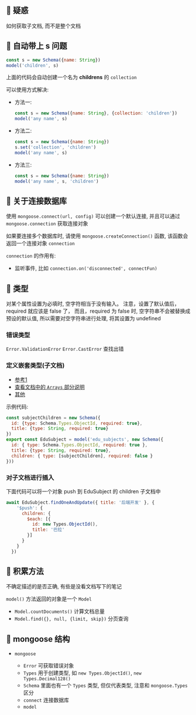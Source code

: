 ## 🍕 疑惑

如何获取子文档, 而不是整个文档

## 🍕 自动带上 s 问题

```js
const s = new Schema({name: String})
model('children', s)
```
上面的代码会自动创建一个名为 **childrens** 的 `collection`

可以使用方式解决:

- 方法一:

  ```js
  const s = new Schema({name: String}, {collection: 'children'})
  model('any name', s)
  ```

- 方法二:

  ```js
  const s = new Schema({name: String})
  s.set('collection', 'children')
  model('any name', s)
  ```

- 方法三:

  ```js
  const s = new Schema({name: String})
  model('any name', s, 'children')
  ```


## 🍕 关于连接数据库

使用 `mongoose.connect(url, config)` 可以创建一个默认连接,
并且可以通过 `mongoose.connection` 获取连接对象

如果要连接多个数据库时, 请使用 `mongoose.createConnection()` 函数,
该函数会返回一个连接对象 `connection`

`connection` 的作用有:

- 监听事件, 比如 `connection.on('disconnected', connectFun)`

## 🍕 类型

对某个属性设置为必填时, 空字符相当于没有输入。
注意，设置了默认值后，required 就应该是 false 了，
而且，required 为 false 时, 空字符串不会被替换成预设的默认值, 所以需要对空字符串进行处理, 将其设置为 undefined

### 错误类型

`Error.ValidationError`
`Error.CastError` 查找出错

### 定义嵌套类型(子文档)

- [参考1](https://segmentfault.com/q/1010000004326563)
- [查看文档中的 `Arrays` 部分说明](https://mongoosejs.com/docs/schematypes.html#usage-notes)
- [其他](https://runebook.dev/zh-CN/docs/mongoose/subdocs)

示例代码:

```js
const subjectChildren = new Schema({
  id: {type: Schema.Types.ObjectId, required: true},
  title: {type: String, required: true}
})
export const EduSubject = model('edu_subjects', new Schema({
  id: { type: Schema.Types.ObjectId, required: true },
  title: {type: String, required: true},
  children: { type: [subjectChildren], required: false }
}))
```

### 对子文档进行插入

下面代码可以将一个对象 push 到 EduSubject 的 children 子文档中
```js
await EduSubject.findOneAndUpdate({ title: '后端开发' }, {
    '$push': {
      children: {
        $each: [{
          id: new Types.ObjectId(),
          title: '巴拉'
        }]
      }
    }
  })
```

## 🍕 积累方法

不确定描述的是否正确, 有些是没看文档写下的笔记

`model()` 方法返回的对象是一个 `Model`

- `Model.countDocuments()` 计算文档总量
- `Model.find({}, null, {limit, skip})` 分页查询

## 🍕 mongoose 结构

- `mongoose`

  - `Error` 可获取错误对象
  - `Types` 用于创建类型, 如 `new Types.ObjectId()`, `new Types.Decimal128()`
  - `Schema` 里面也有一个 `Types` 类型, 但仅代表类型, 注意和 `mongoose.Types` 区分
  - `connect` 连接数据库
  - `model`